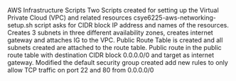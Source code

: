 AWS Infrastructure Scripts
Two Scripts created for setting up the Virtual Private Cloud (VPC) and related resources
csye6225-aws-networking-setup.sh script asks for CIDR block IP address and names of the resources.
Creates 3 subnets in three different availability zones, creates internet gateway and attaches IG to the VPC.
Public Route Table is created and all subnets created are attached  to the route table.
Public route in the public route table with destination CIDR block 0.0.0.0/0 and target as internet gateway.
Modified the default security group created add new rules to only allow TCP traffic on port 22 and 80 from 0.0.0.0/0


